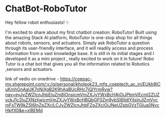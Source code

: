# ChatBot-RoboTutor

Hey fellow robot enthusiasts! ✨

I'm excited to share about my first chatbot creation: RoboTutor!
Built using the amazing Stack AI platform, RoboTutor is one-stop shop for all things about robots, sensors, and actuators.
Simply ask RoboTutor a question through its user-friendly interface, and it will readily access and process information from a vast knowledge base.
It is still in its initial stages and I developed it as a mini project , really excited to work on it in future!
Robo Tutor is a chat bot that gives you all the information related to Robotics ,sensors and actuators.

link of vedio on onedrive - https://coepac-my.sharepoint.com/:v:/g/personal/kholeok23_mfg_coeptech_ac_in/EUkb8lCuKmhGnAaUK7nNiXgB2K9hAqBUcRHc7iQIYrmRvw?nav=eyJyZWZlcnJhbEluZm8iOnsicmVmZXJyYWxBcHAiOiJPbmVEcml2ZUZvckJ1c2luZXNzIiwicmVmZXJyYWxBcHBQbGF0Zm9ybSI6IldlYiIsInJlZmVycmFsTW9kZSI6InZpZXciLCJyZWZlcnJhbFZpZXciOiJNeUZpbGVzTGlua0NvcHkifX0&e=xIBEMd

